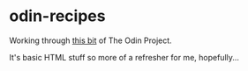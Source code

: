# odin-recipes

Working through [this bit](https://www.theodinproject.com/lessons/foundations-recipes) of The Odin Project.

It's basic HTML stuff so more of a refresher for me, hopefully...